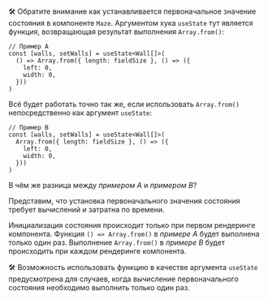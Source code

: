 
🛠 Обратите внимание как устанавливается первоначальное значение состояния в компоненте `Maze`. Аргументом хука `useState` тут является функция, возвращающая результат выполнения `Array.from()`:

```tsx
// Пример A
const [walls, setWalls] = useState<Wall[]>(
  () => Array.from({ length: fieldSize }, () => ({
    left: 0,
    width: 0,
  }))
)
```

Всё будет работать точно так же, если использовать `Array.from()` непосредственно как аргумент `useState`:

```tsx
// Пример B
const [walls, setWalls] = useState<Wall[]>(
  Array.from({ length: fieldSize }, () => ({
    left: 0,
    width: 0,
  }))
)
```

В чём же разница между _примером A_ и _примером B_?

Представим, что установка первоначального значения состояния требует вычислений и затратна по времени.

Инициализация состояния происходит только при первом рендеринге компонента. Функция `() => Array.from()` в _примере A_ будет выполнена только один раз. Выполнение `Array.from()` в _примере B_ будет происходить при каждом рендеринге компонента.

🛠 Возможность использовать функцию в качестве аргумента `useState` предусмотрена для случаев, когда вычисление первоначального состояния необходимо выполнить только один раз.
